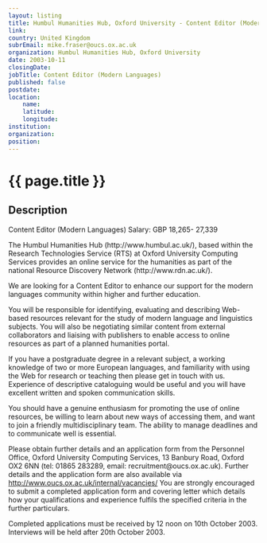 ```yaml
---
layout: listing
title: Humbul Humanities Hub, Oxford University - Content Editor (Modern Languages)
link:
country: United Kingdom
subrEmail: mike.fraser@oucs.ox.ac.uk
organization: Humbul Humanities Hub, Oxford University 
date: 2003-10-11
closingDate: 
jobTitle: Content Editor (Modern Languages)
published: false
postdate:
location:
	name: 
	latitude: 
	longitude: 
institution: 
organization: 
position: 
--- 
```



# {{ page.title }}

## Description



<p>Content Editor (Modern Languages)
Salary: GBP 18,265- 27,339</p>

<p>The Humbul Humanities Hub (http://www.humbul.ac.uk/), based within the
Research Technologies Service (RTS) at Oxford University Computing
Services provides an online service for the humanities as part of the
national Resource Discovery Network (http://www.rdn.ac.uk/).</p>

<p>We are looking for a Content Editor to enhance our support for the modern
languages community within higher and further education.</p>

<p>You will be responsible for identifying, evaluating and describing
Web-based resources relevant for the study of modern language and
linguistics subjects. You will also be negotiating similar content from
external collaborators and liaising with publishers to enable access to
online resources as part of a planned humanities portal.</p>

<p>If you have a postgraduate degree in a relevant subject, a working
knowledge of two or more European languages, and familiarity with using
the Web for research or teaching then please get in touch with us.
Experience of descriptive cataloguing would be useful and you will have
excellent written and spoken communication skills.</p>

<p>You should have a genuine enthusiasm for promoting the use of online
resources, be willing to learn about new ways of accessing them, and want
to join a friendly multidisciplinary team. The ability to manage deadlines
and to communicate well is essential.</p>

<p>Please obtain further details and an application form from the Personnel
Office, Oxford University Computing Services, 13 Banbury Road, Oxford OX2
6NN (tel: 01865 283289, email: recruitment@oucs.ox.ac.uk). Further details
and the application form are also available via
<a href="http://www.oucs.ox.ac.uk/internal/vacancies/">http://www.oucs.ox.ac.uk/internal/vacancies/</a> You are strongly encouraged
to submit a completed application form and covering letter which details
how your qualifications and experience fulfils the specified criteria in
the further particulars.</p>

<p>Completed applications must be received by 12 noon on 10th October 2003.
Interviews will be held after 20th October 2003.
</p>
